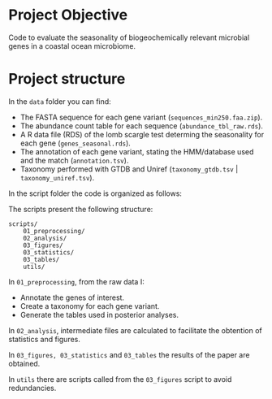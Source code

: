 # Project Objective

Code to evaluate the seasonality of biogeochemically relevant microbial genes in a coastal ocean microbiome. 

# Project structure 
In the `data` folder you can find: 

- The FASTA sequence for each gene variant (`sequences_min250.faa.zip`).
- The abundance count table for each sequence (`abundance_tbl_raw.rds`).
- A R data file (RDS) of the lomb scargle test determing the seasonality for each gene (`genes_seasonal.rds`).
- The annotation of each gene variant, stating the HMM/database used and the match (`annotation.tsv`).
- Taxonomy performed with GTDB and Uniref (`taxonomy_gtdb.tsv` | `taxonomy_uniref.tsv`). 

In the script folder the code is organized as follows: 

The scripts present the following structure:

```
scripts/
    01_preprocessing/
    02_analysis/
    03_figures/
    03_statistics/
    03_tables/
    utils/
```

In `01_preprocessing`, from the raw data I:
- Annotate the genes of interest.
- Create a taxonomy for each gene variant.
- Generate the tables used in posterior analyses.

In `02_analysis`, intermediate files are calculated to facilitate the obtention of statistics and figures.

In `03_figures, 03_statistics` and `03_tables` the results of the paper are obtained.

In `utils` there are scripts called from the `03_figures` script to avoid redundancies.
